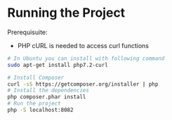 # Running the Project

Prerequisuite: 
* PHP cURL is needed to access curl functions
```bash
# In Ubuntu you can install with following command
sudo apt-get install php7.2-curl
```

```bash
# Install Composer
curl -sS https://getcomposer.org/installer | php
# Install the dependencies 
php composer.phar install
# Run the project
php -S localhost:8082
```